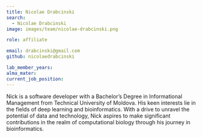```yaml
---
title: Nicolae Drabcinski
search:
  - Nicolae Drabcinski
image: images/team/nicolae-drabcinski.png

role: affiliate

email: drabcinski@gmail.com
github: nicolaedrabcinski

lab_member_years: 
alma_mater: 
current_job_position: 
---
```


Nick is a software developer with a Bachelor’s Degree in Informational Management from Technical University of Moldova. His keen interests lie in the fields of deep learning and bioinformatics. With a drive to unravel the potential of data and technology, Nick aspires to make significant contributions in the realm of computational biology through his journey in bioinformatics.
